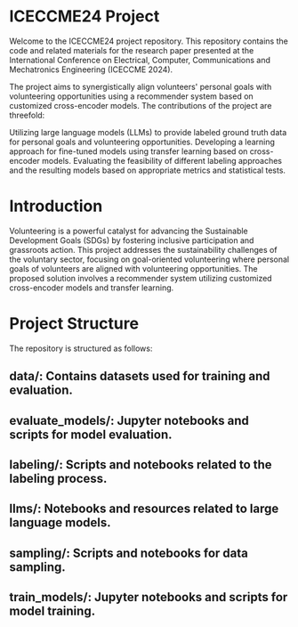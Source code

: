 # ICECCME24 Project

Welcome to the ICECCME24 project repository. This repository contains the code and related materials for the research paper presented at the International Conference on Electrical, Computer, Communications and Mechatronics Engineering (ICECCME 2024).

The project aims to synergistically align volunteers' personal goals with volunteering opportunities using a recommender system based on customized cross-encoder models. The contributions of the project are threefold:

Utilizing large language models (LLMs) to provide labeled ground truth data for personal goals and volunteering opportunities.
Developing a learning approach for fine-tuned models using transfer learning based on cross-encoder models.
Evaluating the feasibility of different labeling approaches and the resulting models based on appropriate metrics and statistical tests.

# Introduction

Volunteering is a powerful catalyst for advancing the Sustainable Development Goals (SDGs) by fostering inclusive participation and grassroots action. This project addresses the sustainability challenges of the voluntary sector, focusing on goal-oriented volunteering where personal goals of volunteers are aligned with volunteering opportunities. The proposed solution involves a recommender system utilizing customized cross-encoder models and transfer learning.

# Project Structure

The repository is structured as follows:

## data/: Contains datasets used for training and evaluation.
## evaluate_models/: Jupyter notebooks and scripts for model evaluation.
## labeling/: Scripts and notebooks related to the labeling process.
## llms/: Notebooks and resources related to large language models.
## sampling/: Scripts and notebooks for data sampling.
## train_models/: Jupyter notebooks and scripts for model training.
